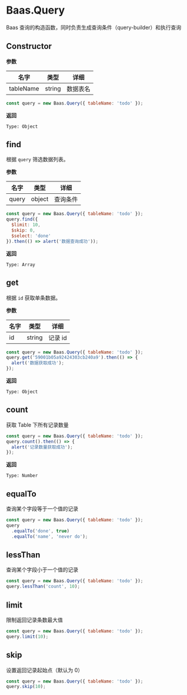 # Baas.Query

Baas 查询的构造函数，同时负责生成查询条件（query-builder）和执行查询

## Constructor

**参数**

| 名字 | 类型 | 详细 |
| ---- | ---- | ------ |
| tableName | string | 数据表名 |

```js
const query = new Baas.Query({ tableName: 'todo' });
```

**返回**

`Type: Object`

## find

根据 `query` 筛选数据列表。

**参数**

| 名字 | 类型 | 详细 |
| ---- | ---- | ------ |
| query | object | 查询条件 |

```js
const query = new Baas.Query({ tableName: 'todo' });
query.find({
  $limit: 10,
  $skip: 0,
  $select: 'done'
}).then(() => alert('数据查询成功'));
```

**返回**

`Type: Array`

## get

根据 `id` 获取单条数据。

**参数**

| 名字 | 类型 | 详细 |
| ---- | ---- | ------ |
| id | string | 记录 id |

```js
const query = new Baas.Query({ tableName: 'todo' });
query.get('59001b05a92424303cb240a9').then(() => {
  alert('数据获取成功');
});
```

**返回**

`Type: Object`

## count

获取 Table 下所有记录数量

```js
const query = new Baas.Query({ tableName: 'todo' });
query.count().then(() => {
  alert('记录数量获取成功');
});
```

**返回**

`Type: Number`

## equalTo

查询某个字段等于一个值的记录

```js
const query = new Baas.Query({ tableName: 'todo' });
query
  .equalTo('done', true)
  .equalTo('name', 'never do');
```

## lessThan

查询某个字段小于一个值的记录

```js
const query = new Baas.Query({ tableName: 'todo' });
query.lessThan('count', 10);
```

## limit

限制返回记录条数最大值

```js
const query = new Baas.Query({ tableName: 'todo' });
query.limit(10);
```

## skip

设置返回记录起始点（默认为 0）

```js
const query = new Baas.Query({ tableName: 'todo' });
query.skip(10);
```

